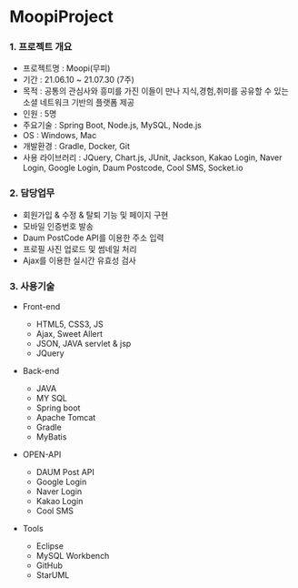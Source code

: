 # MoopiProject

### 1. 프로젝트 개요

+ 프로젝트명 : Moopi(무피)
+ 기간 : 21.06.10 ~ 21.07.30 (7주)
+ 목적 : 공통의 관심사와 흥미를 가진 이들이 만나 지식,경험,취미를 공유할 수 있는 소셜 네트워크 기반의 플랫폼 제공
+ 인원 : 5명
+ 주요기술 : Spring Boot, Node.js, MySQL, Node.js
+ OS : Windows, Mac
+ 개발환경 : Gradle, Docker, Git
+ 사용 라이브러리 : JQuery, Chart.js, JUnit, Jackson, Kakao Login, Naver Login, Google Login, Daum Postcode, Cool SMS, Socket.io

### 2. 담당업무
+ 회원가입 & 수정 & 탈퇴 기능 및 페이지 구현
+ 모바일 인증번호 발송
+ Daum PostCode API를 이용한 주소 입력
+ 프로필 사진 업로드 및 썸네일 처리
+ Ajax를 이용한 실시간 유효성 검사

### 3. 사용기술
+ Front-end
  + HTML5, CSS3, JS
  + Ajax, Sweet Allert
  + JSON, JAVA servlet & jsp
  + JQuery

+ Back-end
  + JAVA
  + MY SQL
  + Spring boot
  + Apache Tomcat
  + Gradle
  + MyBatis
  
+ OPEN-API
  + DAUM Post API
  + Google Login
  + Naver Login
  + Kakao Login
  + Cool SMS

+ Tools
  + Eclipse
  + MySQL Workbench
  + GitHub
  + StarUML
